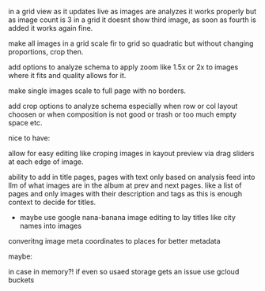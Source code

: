 in a grid view as it updates live as images are analyzes it works properly but as image count is 3 in a grid it doesnt show third image, as soon as fourth is added it works again fine.

make all images in a grid scale fir to grid so quadratic but without changing proportions, crop then.

add options to analyze schema to apply zoom like 1.5x or 2x to images where it fits and quality allows for it.

make single images scale to full page with no borders.

add crop options to analyze schema especially when row or col layout choosen or when composition is not good
or trash or too much empty space etc.

nice to have:

allow for easy editing like croping images in kayout preview via drag sliders at each edge of image.

ability to add in title pages, pages with text only based on analysis feed into llm of what images are in the album at prev and next pages. like a list of pages and only images with their description and tags as this is enough context to decide for titles.

- maybe use google nana-banana image editing to lay titles like city names into images

converitng image meta coordinates to places for better metadata

maybe:

in case in memory?! if even so usaed storage gets an issue use gcloud buckets
